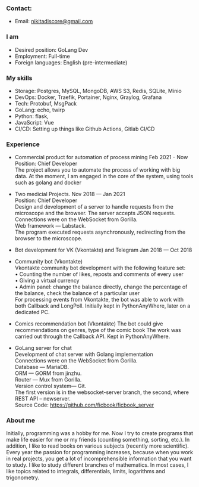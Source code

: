 ### Contact:
* Email: nikitadiscore@gmail.com

### I am
* Desired position: GoLang Dev
* Employment: Full-time
* Foreign languages: English (pre-intermediate)

### My skills
* Storage: Postgres, MySQL, MongoDB, AWS S3, Redis, SQLite, Minio
* DevOps: Docker, Traefik, Portainer, Nginx, Graylog, Grafana
* Tech: Protobuf, MsgPack
* GoLang: echo, twirp
* Python: flask,
* JavaScript: Vue
* CI/CD: Setting up things like Github Actions, Gitlab CI/CD

### Experience
* Commercial product for automation of process mining Feb 2021 - Now
Position: Chief Developer<br>
The project allows you to automate the process of working with big data. At the moment, I am engaged in the core of the system, using tools such as golang and docker <br>
* Two medicial Projects. Nov 2018 — Jan 2021<br>
Position:  Chief Developer<br>
Design and development of a server to handle requests from the microscope and the browser. The server accepts JSON requests.<br>
Connections were on the WebSocket from Gorilla.<br>
Web framework — Labstack.<br>
The program executed requests asynchronously, redirecting from the browser to the microscope.

* Bot development for VK (Vkontakte) and Telegram Jan 2018 — Oct 2018

* Community bot (Vkontakte)<br>
Vkontakte community bot development with the following feature set:<br>
•	Counting the number of likes, reposts and comments of every user<br>
•	Giving a virtual currency<br>
•	Admin panel: change the balance directly, change the percentage of the balance, check the balance of a particular user<br>
For processing events from Vkontakte, the bot was able to work with both Callback and LongPoll. Initially kept in PythonAnyWhere, later on a dedicated PC. <br>

 * Comics recommendation bot (Vkontakte)
The bot could give recommendations on genres, type of the comic book
The work was carried out through the Callback API. Kept in PythonAnyWhere.

* GoLang server for chat<br>
Development of chat server with Golang implementation<br>
Connections were on the WebSocket from Gorilla.<br>
Database — MariaDB.<br>
ORM — GORM from jinzhu.<br>
Router — Mux from Gorilla.<br>
Version control system— Git.<br>
The first version is in the websocket-server branch, the second, where REST API – newserver.<br>
Source Code: https://github.com/ficbook/ficbook_server

### About me
Initially, programming was a hobby for me. Now I try to create programs that make life easier for me or my friends (counting something, sorting, etc.). In addition, I like to read books on various subjects (recently more scientific). Every year the passion for programming increases, because when you work in real projects, you get a lot of incomprehensible information that you want to study. I like to study different branches of mathematics. In most cases, I like topics related to integrals, differentials, limits, logarithms and trigonometry.
